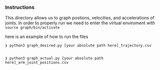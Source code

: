 ### Instructions

This directory allows us to graph postions, velocities, and accelerations of joints.
In order to properly run we need to enter the virtual enviroment with ` source graph/bin/activate`


here is an example of how to run the files
```
❯ python3 graph_desired.py [your absolute path here]_trajectory.csv


❯ python3 graph_actual.py [your absolute path here]_arm_joint_positions.csv
```